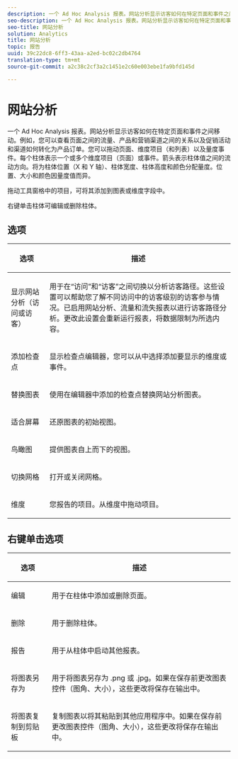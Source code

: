 ```yaml
---
description: 一个 Ad Hoc Analysis 报表。网站分析显示访客如何在特定页面和事件之间移动。例如，您可以查看页面之间的流量、产品和营销渠道之间的关系以及促销活动和渠道如何转化为产品订单。您可以拖动页面、维度项目（和列表）以及量度事件。每个柱体表示一个或多个维度项目（页面）或事件。箭头表示柱体值之间的流动方向。将为柱体位置（X 和 Y 轴）、柱体宽度、柱体高度和颜色分配量度。位置、大小和颜色因量度值而异。
seo-description: 一个 Ad Hoc Analysis 报表。网站分析显示访客如何在特定页面和事件之间移动。例如，您可以查看页面之间的流量、产品和营销渠道之间的关系以及促销活动和渠道如何转化为产品订单。您可以拖动页面、维度项目（和列表）以及量度事件。每个柱体表示一个或多个维度项目（页面）或事件。箭头表示柱体值之间的流动方向。将为柱体位置（X 和 Y 轴）、柱体宽度、柱体高度和颜色分配量度。位置、大小和颜色因量度值而异。
seo-title: 网站分析
solution: Analytics
title: 网站分析
topic: 报告
uuid: 39c22dc8-6ff3-43aa-a2ed-bc02c2db4764
translation-type: tm+mt
source-git-commit: a2c38c2cf3a2c1451e2c60e003ebe1fa9bfd145d

---
```



# 网站分析

一个 Ad Hoc Analysis 报表。网站分析显示访客如何在特定页面和事件之间移动。例如，您可以查看页面之间的流量、产品和营销渠道之间的关系以及促销活动和渠道如何转化为产品订单。您可以拖动页面、维度项目（和列表）以及量度事件。每个柱体表示一个或多个维度项目（页面）或事件。箭头表示柱体值之间的流动方向。将为柱体位置（X 和 Y 轴）、柱体宽度、柱体高度和颜色分配量度。位置、大小和颜色因量度值而异。

拖动工具窗格中的项目，可将其添加到图表或维度字段中。

右键单击柱体可编辑或删除柱体。

## 选项

<table id="table_B38BD7AA465B40BABEDC8F66EB3A852F">  
 <thead> 
  <tr> 
   <th colname="col1" class="entry"> <p>选项 </p> </th> 
   <th colname="col2" class="entry"> <p>描述 </p> </th> 
  </tr> 
 </thead>
 <tbody> 
  <tr> 
   <td colname="col1"> <p>显示网站分析（访问或访客） </p> </td> 
   <td colname="col2"> <p>用于在<span class="uicontrol"></span>“访问”和“访客”<span class="uicontrol"></span>之间切换以分析访客路径。这些设置可以帮助您了解不同访问中的访客级别的访客参与情况。已启用网站分析、流量和流失报表以进行访客路径分析。更改此设置会重新运行报表，将数据限制为所选内容。 </p> </td> 
  </tr> 
  <tr> 
   <td colname="col1"> <p>添加检查点 </p> </td> 
   <td colname="col2"> <p>显示<span class="wintitle">检查点编辑器</span>，您可以从中选择添加要显示的维度或事件。 </p> </td> 
  </tr> 
  <tr> 
   <td colname="col1"> <p>替换图表 </p> </td> 
   <td colname="col2"> <p>使用在编辑器中添加的检查点替换网站分析图表。 </p> </td> 
  </tr> 
  <tr> 
   <td colname="col1"> <p>适合屏幕 </p> </td> 
   <td colname="col2"> <p>还原图表的初始视图。 </p> </td> 
  </tr> 
  <tr> 
   <td colname="col1"> <p>鸟瞰图 </p> </td> 
   <td colname="col2"> <p>提供图表自上而下的视图。 </p> </td> 
  </tr> 
  <tr> 
   <td colname="col1"> <p>切换网格 </p> </td> 
   <td colname="col2"> <p>打开或关闭网格。 </p> </td> 
  </tr> 
  <tr> 
   <td colname="col1"> <p>维度 </p> </td> 
   <td colname="col2"> <p>您报告的项目。从维度中拖动项目。 </p> </td> 
  </tr> 
 </tbody> 
</table>

## 右键单击选项

<table id="table_BD98971B579D4BF49E1C932A9C876752">  
 <thead> 
  <tr> 
   <th colname="col1" class="entry"> <p>选项 </p> </th> 
   <th colname="col2" class="entry"> <p>描述 </p> </th> 
  </tr> 
 </thead>
 <tbody> 
  <tr> 
   <td colname="col1"> <p>编辑 </p> </td> 
   <td colname="col2"> <p>用于在柱体中添加或删除页面。 </p> </td> 
  </tr> 
  <tr> 
   <td colname="col1"> <p>删除 </p> </td> 
   <td colname="col2"> <p>用于删除柱体。 </p> </td> 
  </tr> 
  <tr> 
   <td colname="col1"> <p>报告 </p> </td> 
   <td colname="col2"> <p>用于从柱体中启动其他报表。 </p> </td> 
  </tr> 
  <tr> 
   <td colname="col1"> <p>将图表另存为 </p> </td> 
   <td colname="col2"> <p>用于将图表另存为 <span class="filepath">.png</span> 或 <span class="filepath">.jpg</span>。如果在保存前更改图表控件（图角、大小），这些更改将保存在输出中。 </p> </td> 
  </tr> 
  <tr> 
   <td colname="col1"> <p>将图表复制到剪贴板 </p> </td> 
   <td colname="col2"> <p>复制图表以将其粘贴到其他应用程序中。如果在保存前更改图表控件（图角、大小），这些更改将保存在输出中。 </p> </td> 
  </tr> 
 </tbody> 
</table>
